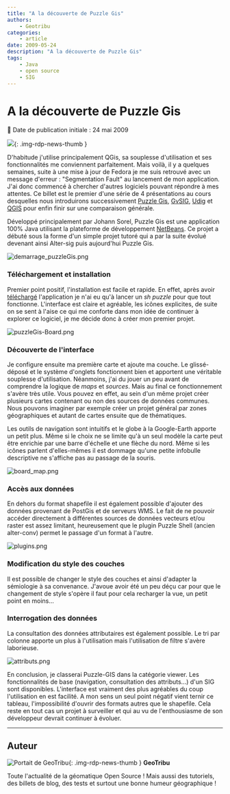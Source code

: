 ```yaml
---
title: "A la découverte de Puzzle Gis"
authors:
    - Geotribu
categories:
    - article
date: 2009-05-24
description: "A la découverte de Puzzle Gis"
tags:
    - Java
    - open source
    - SIG
---
```


# A la découverte de Puzzle Gis

:calendar: Date de publication initiale : 24 mai 2009

![](https://cdn.geotribu.fr/img/tuto/puzzlegis/puzzlegis_avatar.gif){: .img-rdp-news-thumb }

D'habitude j'utilise principalement QGis, sa souplesse d'utilisation et ses fonctionnalités me conviennent parfaitement. Mais voilà, il y a quelques semaines, suite à une mise à jour de Fedora je me suis retrouvé avec un message d'erreur : "Segmentation Fault" au lancement de mon application.  
J'ai donc commencé à chercher d'autres logiciels pouvant répondre à mes attentes. Ce billet est le premier d'une série de 4 présentations au cours desquelles nous introduirons successivement [Puzzle Gis](http://puzzle-gis.codehaus.org/index.html), [GvSIG](http://www.gvsig.gva.es/), [Udig](http://udig.refractions.net/) et [QGIS](https://www.qgis.org/) pour enfin finir sur une comparaison générale.

Développé principalement par Johann Sorel, Puzzle Gis est une application 100% Java utilisant la plateforme de développement [NetBeans](http://www.netbeans.org/). Ce projet a débuté sous la forme d'un simple projet tutoré qui a par la suite évolué devenant ainsi Alter-sig puis aujourd'hui Puzzle Gis.

![demarrage_puzzleGis.png](https://cdn.geotribu.fr/img/tuto/puzzlegis/demarrage_puzzleGis.png)

### Téléchargement et installation

Premier point positif, l'installation est facile et rapide. En effet, après avoir [téléchargé](http://puzzle-gis.codehaus.org/download.html) l'application je n'ai eu qu'à lancer un *sh puzzle* pour que tout fonctionne. L'interface est claire et agréable, les icônes explicites, de suite on se sent à l'aise ce qui me conforte dans mon idée de continuer à explorer ce logiciel, je me décide donc à créer mon premier projet.

![puzzleGis-Board.png](https://cdn.geotribu.fr/img/tuto/puzzlegis/puzzleGis-Board.png)

### Découverte de l'interface

Je configure ensuite ma première carte et ajoute ma couche. Le glissé-déposé et le système d'onglets fonctionnent bien et apportent une véritable souplesse d'utilisation. Néanmoins, j'ai du jouer un peu avant de comprendre la logique de *maps* et *sources*. Mais au final ce fonctionnement s'avère très utile. Vous pouvez en effet, au sein d'un même projet créer plusieurs cartes contenant ou non des sources de données communes. Nous pouvons imaginer par exemple créer un projet général par zones géographiques et autant de cartes ensuite que de thématiques.

Les outils de navigation sont intuitifs et le globe à la Google-Earth apporte un petit plus. Même si le choix ne se limite qu'à un seul modèle la carte peut être enrichie par une barre d'échelle et une flèche du nord. Même si les icônes parlent d'elles-mêmes il est dommage qu'une petite infobulle descriptive ne s'affiche pas au passage de la souris.

![board_map.png](https://cdn.geotribu.fr/img/tuto/puzzlegis/board_map.png)

### Accès aux données

En dehors du format shapefile il est également possible d'ajouter des données provenant de PostGis et de serveurs WMS. Le fait de ne pouvoir accéder directement à différentes sources de données vecteurs et/ou raster est assez limitant, heureusement que le plugin Puzzle Shell (ancien alter-conv) permet le passage d'un format à l'autre.

![plugins.png](https://cdn.geotribu.fr/img/tuto/puzzlegis/plugins.png)

### Modification du style des couches

Il est possible de changer le style des couches et ainsi d'adapter la sémiologie à sa convenance. J'avoue avoir été un peu déçu car pour que le changement de style s'opère il faut pour cela recharger la vue, un petit point en moins...

### Interrogation des données

La consultation des données attributaires est également possible. Le tri par colonne apporte un plus à l'utilisation mais l'utilisation de filtre s'avère laborieuse.

![attributs.png](https://cdn.geotribu.fr/img/tuto/puzzlegis/attributs.png)

En conclusion, je classerai Puzzle-GIS dans la catégorie viewer. Les fonctionnalités de base (navigation, consultation des attributs...) d'un SIG sont disponibles. L'interface est vraiment des plus agréables du coup l'utilisation en est facilité. A mon sens un seul point négatif vient ternir ce tableau, l'impossibilité d'ouvrir des formats autres que le shapefile. Cela reste en tout cas un projet à surveiller et qui au vu de l'enthousiasme de son développeur devrait continuer à évoluer.

----

## Auteur

![Portait de GeoTribu](https://cdn.geotribu.fr/img/internal/charte/geotribu_logo_64x64.png){: .img-rdp-news-thumb }
**GeoTribu**

Toute l'actualité de la géomatique Open Source ! Mais aussi des tutoriels, des billets de blog, des tests et surtout une bonne humeur géographique !
